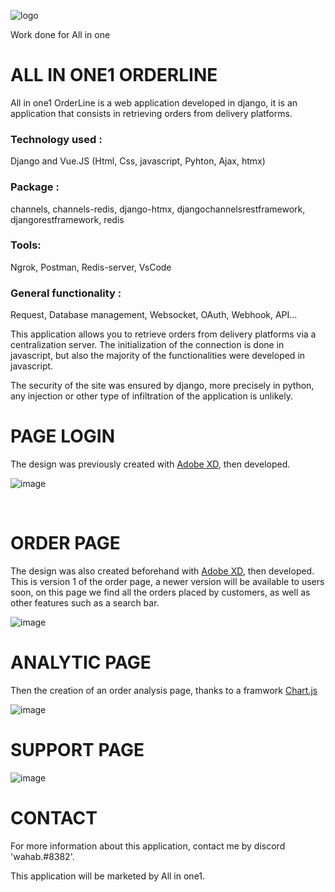 
![logo](https://user-images.githubusercontent.com/90828091/175833466-de259052-f9b5-479e-84f6-8e50bbcb4cb6.svg)

<p> Work done for All in one</a></p>
<h1> ALL IN ONE1 ORDERLINE</h1>
<p>All in one1 OrderLine is a web application developed in django, it is an application that consists in retrieving orders from delivery platforms.

<h3>Technology used :</h3><p> Django and Vue.JS (Html, Css, javascript, Pyhton, Ajax, htmx)</p>
<h3>Package :</h3> <p> channels, channels-redis, django-htmx, djangochannelsrestframework, djangorestframework, redis</p>
<h3>Tools: </h3> <p> Ngrok, Postman, Redis-server, VsCode</p>
<h3>General functionality :</h3> <p> Request, Database management, Websocket, OAuth, Webhook, API...</p>

<p>This application allows you to retrieve orders from delivery platforms via a centralization server. The initialization of the connection is done in javascript, but also the majority of the functionalities were developed in javascript. 

The security of the site was ensured by django, more precisely in python, any injection or other type of infiltration of the application is unlikely.</p>

<h1>PAGE LOGIN</h1>
<p>The design was previously created with <a href="https://www.adobe.com/fr/products/xd.html">Adobe XD</a>, then developed. </p>

![image](https://user-images.githubusercontent.com/90828091/201143910-ccc51716-0a2e-4c21-9a93-60aa2a95a7d4.png)

<br>

<h1>ORDER PAGE</h1>

<p>The design was also created beforehand with <a href="https://www.adobe.com/fr/products/xd.html">Adobe XD</a>, then developed. This is version 1 of the order page, a newer version will be available to users soon, on this page we find all the orders placed by customers, as well as other features such as a search bar. </p>

![image](https://user-images.githubusercontent.com/90828091/201143606-7357ca6b-4020-4ddf-a1dd-2d5ebde9530b.png)

<h1>ANALYTIC PAGE</h1>
<p>Then the creation of an order analysis page, thanks to a framwork <a href="https://www.chartjs.org/">Chart.js</a></p>

![image](https://user-images.githubusercontent.com/90828091/201143706-692da38f-b678-4fc6-ba39-9d9a7a8de771.png)

<h1>SUPPORT PAGE</h1>

![image](https://user-images.githubusercontent.com/90828091/201143772-5b8f4356-05e0-450f-b103-d60945d02f68.png)




<h1>CONTACT</h1>
<p>For more information about this application, contact me by discord 'wahab.#8382'.

This application will be marketed by All in one1. 
